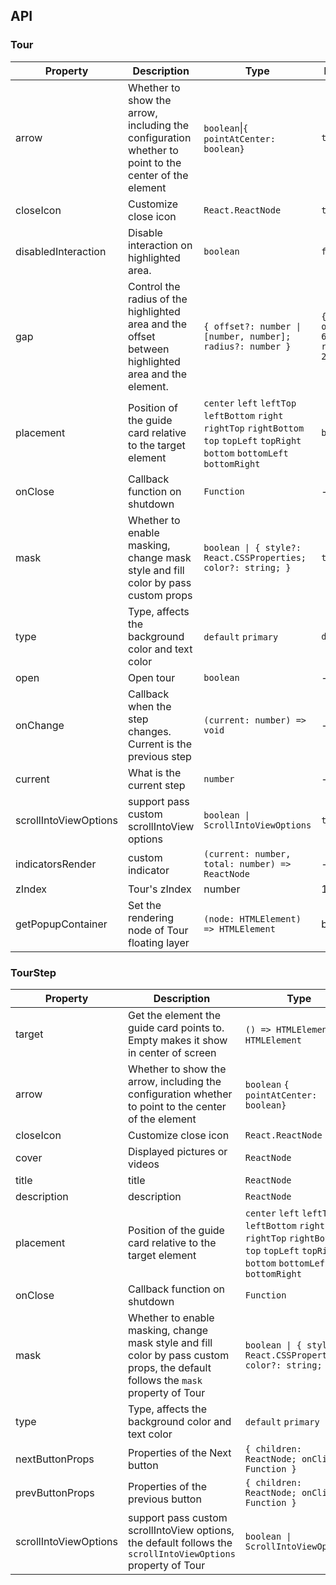 ## API


### Tour

| Property | Description | Type | Default | Version |
| --- | --- | --- | --- | --- |
| arrow | Whether to show the arrow, including the configuration whether to point to the center of the element | `boolean`\|`{ pointAtCenter: boolean}` | `true` |  |
| closeIcon | Customize close icon | `React.ReactNode` | `true` | 5.9.0 |
| disabledInteraction | Disable interaction on highlighted area. | `boolean` | `false` | 5.13.0 |
| gap | Control the radius of the highlighted area and the offset between highlighted area and the element. | `{ offset?: number \| [number, number]; radius?: number }` | `{ offset?: 6 ; radius?: 2 }` | 5.0.0 (array type `offset`: 5.9.0) |
| placement | Position of the guide card relative to the target element | `center` `left` `leftTop` `leftBottom` `right` `rightTop` `rightBottom` `top` `topLeft` `topRight` `bottom` `bottomLeft` `bottomRight` | `bottom` |  |
| onClose | Callback function on shutdown | `Function` | - |  |
| mask | Whether to enable masking, change mask style and fill color by pass custom props | `boolean \| { style?: React.CSSProperties; color?: string; }` | `true` |  |
| type | Type, affects the background color and text color | `default` `primary` | `default` |  |
| open | Open tour | `boolean` | - |  |
| onChange | Callback when the step changes. Current is the previous step | `(current: number) => void` | - |  |
| current | What is the current step | `number` | - |  |
| scrollIntoViewOptions | support pass custom scrollIntoView options | `boolean \| ScrollIntoViewOptions` | `true` | 5.2.0 |
| indicatorsRender | custom indicator | `(current: number, total: number) => ReactNode` | - | 5.2.0 |
| zIndex | Tour's zIndex | number | 1001 | 5.3.0 |
| getPopupContainer | Set the rendering node of Tour floating layer | `(node: HTMLElement) => HTMLElement` | body | 5.12.0 |

### TourStep

| Property | Description | Type | Default | Version |
| --- | --- | --- | --- | --- |
| target | Get the element the guide card points to. Empty makes it show in center of screen | `() => HTMLElement` \| `HTMLElement` | - |  |
| arrow | Whether to show the arrow, including the configuration whether to point to the center of the element | `boolean` `{ pointAtCenter: boolean}` | `true` |  |
| closeIcon | Customize close icon | `React.ReactNode` | `true` | 5.9.0 |
| cover | Displayed pictures or videos | `ReactNode` | - |  |
| title | title | `ReactNode` | - |  |
| description | description | `ReactNode` | - |  |
| placement | Position of the guide card relative to the target element | `center` `left` `leftTop` `leftBottom` `right` `rightTop` `rightBottom` `top` `topLeft` `topRight` `bottom` `bottomLeft` `bottomRight` | `bottom` |  |
| onClose | Callback function on shutdown | `Function` | - |  |
| mask | Whether to enable masking, change mask style and fill color by pass custom props, the default follows the `mask` property of Tour | `boolean \| { style?: React.CSSProperties; color?: string; }` | `true` |  |
| type | Type, affects the background color and text color | `default` `primary` | `default` |  |
| nextButtonProps | Properties of the Next button | `{ children: ReactNode; onClick: Function }` | - |  |
| prevButtonProps | Properties of the previous button | `{ children: ReactNode; onClick: Function }` | - |  |
| scrollIntoViewOptions | support pass custom scrollIntoView options, the default follows the `scrollIntoViewOptions` property of Tour | `boolean \| ScrollIntoViewOptions` | `true` | 5.2.0 |